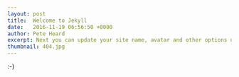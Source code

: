 ```yaml
---
layout: post
title:  Welcome to Jekyll
date:   2016-11-19 06:56:50 +0000
author: Pete Heard
excerpt: Next you can update your site name, avatar and other options using the Next you can update your site name, avatar and ...
thumbnail: 404.jpg
---
```

:-)
